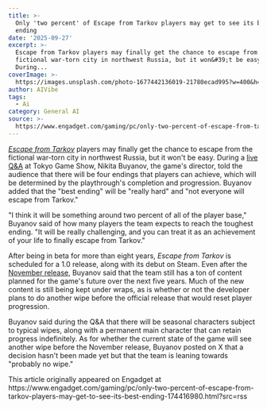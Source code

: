 ```yaml
---
title: >-
  Only 'two percent' of Escape from Tarkov players may get to see its best
  ending
date: '2025-09-27'
excerpt: >-
  Escape from Tarkov players may finally get the chance to escape from the
  fictional war-torn city in northwest Russia, but it won&#39;t be easy.
  During...
coverImage: >-
  https://images.unsplash.com/photo-1677442136019-21780ecad995?w=400&h=200&fit=crop&auto=format
author: AIVibe
tags:
  - Ai
category: General AI
source: >-
  https://www.engadget.com/gaming/pc/only-two-percent-of-escape-from-tarkov-players-may-get-to-see-its-best-ending-174416980.html?src=rss
---
```

<p><a data-i13n="elm:context_link;elmt:doNotAffiliate;cpos:1;pos:1" class="no-affiliate-link" href="https://www.engadget.com/gaming/escape-from-tarkov-is-finally-coming-to-steam-soon-developer-says-181356635.html"><em>Escape from Tarkov</em></a> players may finally get the chance to escape from the fictional war-torn city in northwest Russia, but it won&#39;t be easy. During a <a data-i13n="elm:context_link;elmt:doNotAffiliate;cpos:2;pos:1" class="no-affiliate-link" href="https://www.youtube.com/watch?v=BTgU9-zP0-U">live Q&amp;A</a> at Tokyo Game Show, Nikita Buyanov, the game&#39;s director, told the audience that there will be four endings that players can achieve, which will be determined by the playthrough&#39;s completion and progression. Buyanov added that the &quot;best ending&quot; will be &quot;really hard&quot; and &quot;not everyone will escape from Tarkov.&quot;</p>
<p>&quot;I think it will be something around two percent of all of the player base,&quot; Buyanov said of how many players the team expects to reach the toughest ending. &quot;It will be really challenging, and you can treat it as an achievement of your life to finally escape from Tarkov.&quot;</p>
<span id="end-legacy-contents"></span><p>After being in beta for more than eight years, <em>Escape from Tarkov</em> is scheduled for a 1.0 release, along with its debut on Steam. Even after the <a data-i13n="elm:context_link;elmt:doNotAffiliate;cpos:3;pos:1" class="no-affiliate-link" href="https://x.com/nikgeneburn/status/1958630353029275803">November release</a>, Buyanov said that the team still has a ton of content planned for the game&#39;s future over the next five years. Much of the new content is still being kept under wraps, as is whether or not the developer plans to do another wipe before the official release that would reset player progression.</p>
<p>Buyanov said during the Q&amp;A that there will be seasonal characters subject to typical wipes, along with a permanent main character that can retain progress indefinitely. As for whether the current state of the game will see another wipe before the November release, Buyanov posted on X that a decision hasn&#39;t been made yet but that the team is leaning towards &quot;probably no wipe.&quot;</p>This article originally appeared on Engadget at https://www.engadget.com/gaming/pc/only-two-percent-of-escape-from-tarkov-players-may-get-to-see-its-best-ending-174416980.html?src=rss
